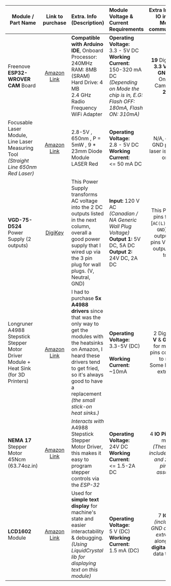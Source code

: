 | Module / Part Name   | Link to purchase | Extra. Info (Description) | Module Voltage & Current Requirements | Extra Interface / IO info (for Module communication) |  Cost<br/> ($CAD) |
|----------|:-------------:|:----------|:-------------|:-------------:|:-------------:|
| Freenove **ESP32-WROVER CAM** Board |  [Amazon Link](https://www.amazon.ca/dp/B09BC5CNHM?psc=1&ref=ppx_yo2ov_dt_b_product_details) | **Compatible with Arduino IDE**, Onboard <br/> Processor: 240MHz<br/> RAM: 8MB (SRAM)<br/> Hard Drive: 4 MB <br/> 2.4 GHz Radio Frequency WiFi Adapter<br/> |**Operating Voltage:**<br/> 3.3 - 5V DC<br/>**Working Current:**<br/>150-320 mA DC <br/>*(Depending on Mode the chip is in, E.G: Flash OFF: 180mA, Flash ON: 310mA)*| **19** Digital Pins, **3.3 V** Pin, 3x **GND** pins <br/> Onboard Camera: **OV 2640** | $ 23.67 |
| Focusable Laser Module, Line Laser Measuring Tool *(Straight Line 650nm Red Laser)* | [Amazon Link](https://www.amazon.ca/dp/B07YWRVZX8?psc=1&ref=ppx_yo2ov_dt_b_product_details) |2.8-5V , 650nm , P = 5mW , 9 * 23mm Diode Module LASER Red | **Operating Voltage:**<br/> 2.8 - 5V DC<br/>**Working Current:**<br/> <= 50 mA DC| N/A, only V & GND pins, this laser is either *on* or *off*. | $ 12.35 |
| **VGD-75-D524** Power Supply (2 outputs) |    [DigiKey](https://www.digikey.ca/en/products/detail/cui-inc/VGD-75-D524/11499764)   | This Power Supply transforms AC voltage into the 2 DC outputs listed in the next column, overall a good power supply that I wired up via the 3 pin plug for wall plugs. (V, Neutral, GND) |**Input:** 120 V AC <br/> *(Canadian / NA Generic Wall Plug Voltage)* <br/> **Output 1:** 5V DC, 5A DC <br/> **Output 2:** 24V DC, 2A DC | This PSU got 3 pins for input [`AC(L)` , `AC(N)` & `GND`], each output has 2 pins V- & V+ (4 output pins in total) | $ 44.50 |
|Longruner A4988 Stepstick Stepper Motor Driver Module + Heat Sink (for 3D Printers)|[Amazon Link](https://www.amazon.ca/Longruner-LK02-Arduino-Professional-Mechanical/dp/B07NXP6HST/ref=cm_cr_arp_d_product_top?ie=UTF8)|I had to purchase **5x A4988 drivers** since that was the only way to get the modules with the heatsinks on Amazon, I heard these drivers tend to get fried, so it's always good to have a replacement<br/>*(the small stick-on heat sinks.)* |**Operating Voltage:**<br/> 3.3-5V (DC)<br/><br/> **Working Current:**<br/> ~10mA | 2 Digital Pins <br/> **V** & **GND** pins for motor & 4 pins connection to motor <br/> Some Reset and extra pins |$ 18.07 |
|**NEMA 17** Stepper Motor 45Ncm (63.74oz.in)|[Amazon Link](https://www.amazon.ca/Stepper-63-74oz-42x39mm-Connector-Printer/dp/B07KZQ77VH/ref=sr_1_5?crid=81JFYM6BSLLG&keywords=Stepper+motor&qid=1662289940&sprefix=stepper+motor%2Caps%2C214&sr=8-5)| *Interacts with* A4988 Stepstick Stepper Motor Driver, this makes it easy to program stepper controls via the *ESP-32*  |**Operating Voltage:**<br/> 24V DC<br/>**Working Current:**<br/> <= 1.5-2A DC | 4 **IO Pins** on the motor.<br/> *(These 4 pins include **V & GND** and **2** digital pins i'm assuming)* |$ 16.94|
|**LCD1602** Module |[Amazon Link](https://www.amazon.ca/Stepper-63-74oz-42x39mm-Connector-Printer/dp/B07KZQ77VH/ref=sr_1_5?crid=81JFYM6BSLLG&keywords=Stepper+motor&qid=1662289940&sprefix=stepper+motor%2Caps%2C214&sr=8-5)| Used for **simple text display** for machine's state and easier interactability & debugging. *(Using LiquidCrystal lib for displaying text on this module)* |**Operating Voltage:**<br/> 5 V (DC)<br/>**Working Current:**<br/> 1.5 mA (DC) | 7 **IO Pins** *(including V, GND and some extra stuff)* along with **4 digital pins** for data transfer.<br/>|$ 2.50|